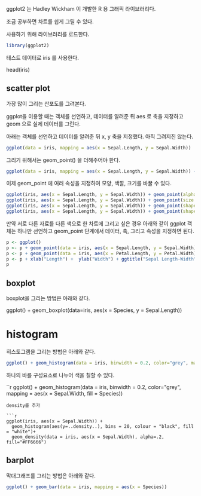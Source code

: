 ggplot2 는 Hadley Wickham 이 개발한 R 용 그래픽 라이브러리다.

조금 공부하면 차트를 쉽게 그릴 수 있다.

사용하기 위해 라이브러리를 로드한다.

```r
library(ggplot2)
```
테스트 데이터로 iris 를 사용한다.

head(iris)

## scatter plot

가장 많이 그리는 산포도를 그려본다.

ggplot을 이용할 때는 객체를 선언하고, 데이터를 알려준 뒤 aes 로 축을 지정하고 geom 으로 실제 데이터를 그린다.

아래는 객체를 선언하고 데이터를 알려준 뒤 x, y 축을 지정했다. 아직 그려지진 않는다.

```r
ggplot(data = iris, mapping = aes(x = Sepal.Length, y = Sepal.Width))
```

그리기 위해서는 geom_point() 을 더해주어야 한다.

```r
ggplot(data = iris, mapping = aes(x = Sepal.Length, y = Sepal.Width)) + geom_point()
```

이제 geom_point 에 여러 속성을 지정하여 모양, 색깔, 크기를 바꿀 수 있다.

```r
ggplot(iris, aes(x = Sepal.Length, y = Sepal.Width)) + geom_point(alpha = 0.1)
ggplot(iris, aes(x = Sepal.Length, y = Sepal.Width)) + geom_point(size = 0.1)
ggplot(iris, aes(x = Sepal.Length, y = Sepal.Width)) + geom_point(shape = 24)
ggplot(iris, aes(x = Sepal.Length, y = Sepal.Width)) + geom_point(shape = 24, fill = "#ff0000")
```

만약 서로 다른 자료를 다른 색으로 한 차트에 그리고 싶은 경우 아래와 같이 ggplot 객체는 하나만 선언하고 geom_point 단계에서 데이터, 축, 그리고 속성을 지정하면 된다.

```r
p <- ggplot() 
p <- p + geom_point(data = iris, aes(x = Sepal.Length, y = Sepal.Width), shape = 24, fill = "#ff0000", alpha = .25)
p <- p + geom_point(data = iris, aes(x = Petal.Length, y = Petal.Width), shape = 23, fill = "#00ff00", alpha = .25)
p <- p + xlab("Length") +  ylab("Width") + ggtitle("Sepal Length-Width")
p
```

## boxplot

boxplot을 그리는 방법은 아래와 같다.

ggplot() + geom_boxplot(data=iris, aes(x = Species, y = Sepal.Length))

# histogram

히스토그램을 그리는 방법은 아래와 같다.

```r
ggplot() + geom_histogram(data = iris, binwidth = 0.2, color="grey", mapping = aes(x = Sepal.Width))
```

하나의 바를 구성요소로 나누어 색을 칠할 수 있다.

``r
ggplot() + geom_histogram(data = iris, binwidth = 0.2, color="grey", mapping = aes(x = Sepal.Width, fill = Species))
```
density를 추가

```r
ggplot(iris, aes(x = Sepal.Width)) + 
  geom_histogram(aes(y=..density..), bins = 20, colour = "black", fill = "white")+
  geom_density(data = iris, aes(x = Sepal.Width), alpha=.2, fill="#FF6666") 
```

## barplot

막대그래프를 그리는 방법은 아래와 같다.

```r
ggplot() + geom_bar(data = iris, mapping = aes(x = Species))
```

